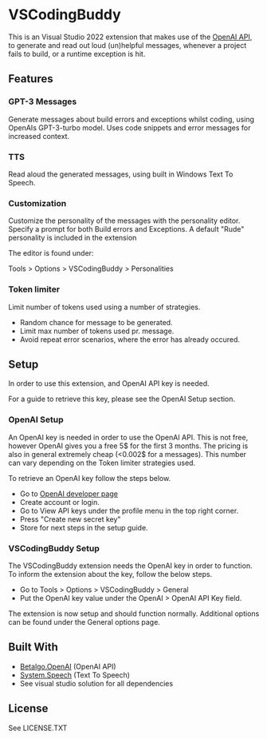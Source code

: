 # VSCodingBuddy

This is an Visual Studio 2022 extension that makes use of the [OpenAI API](https://platform.openai.com/docs/api-reference),
to generate and read out loud (un)helpful messages,
whenever a project fails to build, or a runtime exception is hit.

## Features

### GPT-3 Messages

Generate messages about build errors and exceptions whilst coding, using OpenAIs GPT-3-turbo model.
Uses code snippets and error messages for increased context.

### TTS

Read aloud the generated messages, using built in Windows Text To Speech.

### Customization

Customize the personality of the messages with the personality editor.
Specify a prompt for both Build errors and Exceptions.
A default "Rude" personality is included in the extension

The editor is found under:

Tools > Options > VSCodingBuddy > Personalities

### Token limiter

Limit number of tokens used using a number of strategies.
- Random chance for message to be generated.
- Limit max number of tokens used pr. message.
- Avoid repeat error scenarios, where the error has already occured.

## Setup

In order to use this extension, and OpenAI API key is needed.

For a guide to retrieve this key, please see the OpenAI Setup section.

### OpenAI Setup
An OpenAI key is needed in order to use the OpenAI API.
This is not free, however OpenAI gives you a free 5$ for the first 3 months.
The pricing is also in general extremely cheap (<0.002$ for a messages). This number can vary depending on the Token limiter strategies used.

To retrieve an OpenAI key follow the steps below.

- Go to [OpenAI developer page](https://platform.openai.com/overview)
- Create account or login.
- Go to View API keys under the profile menu in the top right corner.
- Press "Create new secret key"
- Store for next steps in the setup guide.

### VSCodingBuddy Setup
The VSCodingBuddy extension needs the OpenAI key in order to function.
To inform the extension about the key, follow the below steps.

- Go to Tools > Options > VSCodingBuddy > General
- Put the OpenAI key value under the OpenAI > OpenAI API Key field.

The extension is now setup and should function normally.
Additional options can be found under the General options page.

## Built With

- [Betalgo.OpenAI](https://betalgo.github.io/openai/) (OpenAI API)
- [System.Speech](https://www.nuget.org/packages/System.Speech/) (Text To Speech)
- See visual studio solution for all dependencies

## License
See LICENSE.TXT

